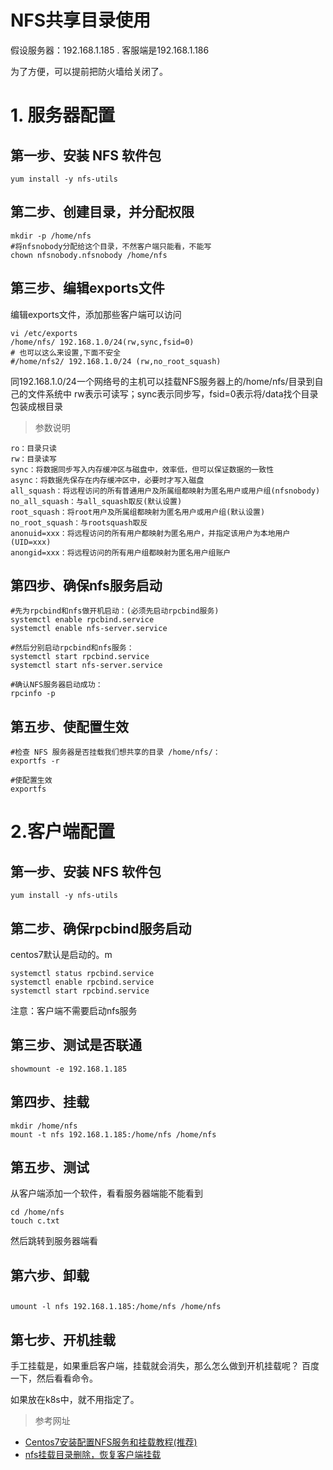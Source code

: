 # NFS共享目录使用

假设服务器：192.168.1.185 .  客服端是192.168.1.186

为了方便，可以提前把防火墙给关闭了。



# 1. 服务器配置



## 第一步、安装 NFS 软件包

```shell
yum install -y nfs-utils
```



## 第二步、创建目录，并分配权限

```shell
mkdir -p /home/nfs
#将nfsnobody分配给这个目录，不然客户端只能看，不能写
chown nfsnobody.nfsnobody /home/nfs
```



## 第三步、编辑exports文件

编辑exports文件，添加那些客户端可以访问

```
vi /etc/exports
/home/nfs/ 192.168.1.0/24(rw,sync,fsid=0)
# 也可以这么来设置,下面不安全  
#/home/nfs2/ 192.168.1.0/24 (rw,no_root_squash)
```

同192.168.1.0/24一个网络号的主机可以挂载NFS服务器上的/home/nfs/目录到自己的文件系统中
rw表示可读写；sync表示同步写，fsid=0表示将/data找个目录包装成根目录



> 参数说明

```
ro：目录只读
rw：目录读写
sync：将数据同步写入内存缓冲区与磁盘中，效率低，但可以保证数据的一致性
async：将数据先保存在内存缓冲区中，必要时才写入磁盘
all_squash：将远程访问的所有普通用户及所属组都映射为匿名用户或用户组(nfsnobody)
no_all_squash：与all_squash取反(默认设置)
root_squash：将root用户及所属组都映射为匿名用户或用户组(默认设置)
no_root_squash：与rootsquash取反
anonuid=xxx：将远程访问的所有用户都映射为匿名用户，并指定该用户为本地用户(UID=xxx)
anongid=xxx：将远程访问的所有用户组都映射为匿名用户组账户
```



## 第四步、确保nfs服务启动

```shell
#先为rpcbind和nfs做开机启动：(必须先启动rpcbind服务)
systemctl enable rpcbind.service
systemctl enable nfs-server.service

#然后分别启动rpcbind和nfs服务：
systemctl start rpcbind.service
systemctl start nfs-server.service

#确认NFS服务器启动成功：
rpcinfo -p

```



## 第五步、使配置生效

```shell
#检查 NFS 服务器是否挂载我们想共享的目录 /home/nfs/：
exportfs -r

#使配置生效
exportfs
```









# 2.客户端配置



## 第一步、安装 NFS 软件包

```shell
yum install -y nfs-utils
```



## 第二步、确保rpcbind服务启动

centos7默认是启动的。m

```shell
systemctl status rpcbind.service
systemctl enable rpcbind.service
systemctl start rpcbind.service
```

注意：客户端不需要启动nfs服务



## 第三步、测试是否联通

```shell
showmount -e 192.168.1.185
```



## 第四步、挂载

```shell
mkdir /home/nfs
mount -t nfs 192.168.1.185:/home/nfs /home/nfs
```



## 第五步、测试

从客户端添加一个软件，看看服务器端能不能看到

```shell
cd /home/nfs
touch c.txt
```

然后跳转到服务器端看



## 第六步、卸载

## 

```shell
umount -l nfs 192.168.1.185:/home/nfs /home/nfs
```



## 第七步、开机挂载

手工挂载是，如果重启客户端，挂载就会消失，那么怎么做到开机挂载呢？ 百度一下，然后看看命令。

如果放在k8s中，就不用指定了。



> 参考网址

* [Centos7安装配置NFS服务和挂载教程(推荐)](https://www.jb51.net/article/126091.htm)
* [nfs挂载目录删除，恢复客户端挂载](https://www.jianshu.com/p/cfa02764d19e)